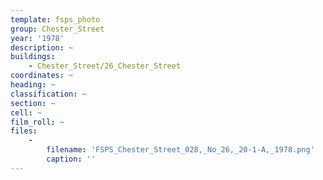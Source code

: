 ```yaml
---
template: fsps_photo
group: Chester_Street
year: '1978'
description: ~
buildings:
    - Chester_Street/26_Chester_Street
coordinates: ~
heading: ~
classification: ~
section: ~
cell: ~
film_roll: ~
files:
    -
        filename: 'FSPS_Chester_Street_028,_No_26,_20-1-A,_1978.png'
        caption: ''
---
```


